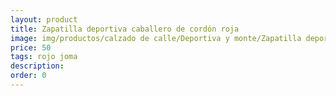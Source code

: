 ```yaml
---
layout: product
title: Zapatilla deportiva caballero de cordón roja
image: img/productos/calzado de calle/Deportiva y monte/Zapatilla deportiva caballero de cordón roja=50=rojo joma.webp
price: 50
tags: rojo joma
description: 
order: 0
---
```


